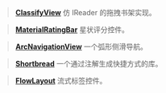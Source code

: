 > **[ClassifyView](https://github.com/AlphaBoom/ClassifyView)** 仿 IReader 的拖拽书架实现。

> **[MaterialRatingBar](https://github.com/DreaminginCodeZH/MaterialRatingBar)** 星状评分控件。

> **[ArcNavigationView](https://github.com/rom4ek/ArcNavigationView)** 一个弧形侧滑导航。

> **[Shortbread](https://github.com/MatthiasRobbers/shortbread)** 一个通过注解生成快捷方式的库。

> **[FlowLayout](https://github.com/nex3z/FlowLayout)** 流式标签控件。
